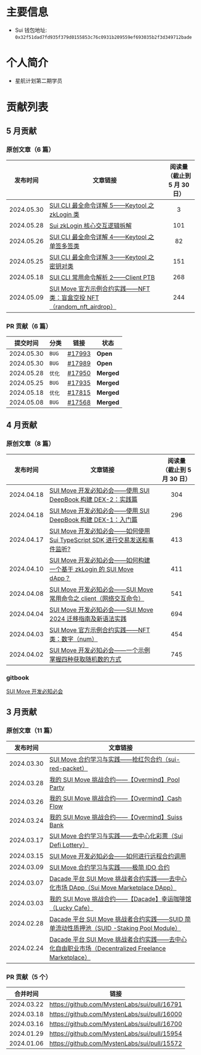 # 主要信息

- Sui 钱包地址: `0x32f51dad7fd935f379d0155853c76c0931b209559ef693035b2f3d349712bade`

# 个人简介

- 星航计划第二期学员

# 贡献列表

## 5 月贡献

### 原创文章（6 篇）

| 发布时间   | 文章链接                                                                                                         | 阅读量<br>（截止到 5 月 30 日） |
| ---------- | ---------------------------------------------------------------------------------------------------------------- | :-----------------------------: |
| 2024.05.30 | [SUI CLI 最全命令详解 5——Keytool 之 zkLogin 类](https://learnblockchain.cn/article/8263)                         |                3                |
| 2024.05.28 | [Sui zkLogin 核心交互逻辑拆解](https://learnblockchain.cn/article/8252)                                          |               101               |
| 2024.05.26 | [SUI CLI 最全命令详解 4——Keytool 之单签多签类](https://learnblockchain.cn/article/8235)                          |               82                |
| 2024.05.25 | [SUI CLI 最全命令详解 3——Keytool 之密钥对类](https://learnblockchain.cn/article/8203)                            |               151               |
| 2024.05.18 | [SUI CLI 常用命令解析 2——Client PTB](https://learnblockchain.cn/article/8156)                                    |               268               |
| 2024.05.09 | [SUI Move 官方示例合约实践——NFT 类：盲盒空投 NFT（random_nft_airdrop）](https://learnblockchain.cn/article/8100) |               244               |

### PR 贡献（6 篇）

| 提交时间   | 分类   |                          链接                          | 状态       |
| ---------- | ------ | :----------------------------------------------------: | ---------- |
| 2024.05.30 | `BUG`  | [#17993](https://github.com/MystenLabs/sui/pull/17993) | **Open**   |
| 2024.05.30 | `BUG`  | [#17989](https://github.com/MystenLabs/sui/pull/17989) | **Open**   |
| 2024.05.28 | `优化` | [#17950](https://github.com/MystenLabs/sui/pull/17950) | **Merged** |
| 2024.05.25 | `BUG`  | [#17935](https://github.com/MystenLabs/sui/pull/17935) | **Merged** |
| 2024.05.18 | `优化` | [#17815](https://github.com/MystenLabs/sui/pull/17815) | **Merged** |
| 2024.05.08 | `BUG`  | [#17568](https://github.com/MystenLabs/sui/pull/17568) | **Merged** |

## 4 月贡献

### 原创文章（8 篇）

| 发布时间   | 文章链接                                                                                                              | 阅读量<br>（截止到 5 月 30 日） |
| ---------- | --------------------------------------------------------------------------------------------------------------------- | :-----------------------------: |
| 2024.04.18 | [SUI Move 开发必知必会——使用 SUI DeepBook 构建 DEX-2：实践篇](https://learnblockchain.cn/article/7998)                |               304               |
| 2024.04.18 | [SUI Move 开发必知必会——使用 SUI DeepBook 构建 DEX-1：入门篇](https://learnblockchain.cn/article/7997)                |               296               |
| 2024.04.17 | [SUI Move 开发必知必会——如何使用 Sui TypeScript SDK 进行交易发送和事件监听?](https://learnblockchain.cn/article/7924) |               413               |
| 2024.04.10 | [SUI Move 开发必知必会——如何构建一个基于 zkLogin 的 SUI Move dApp？](https://learnblockchain.cn/article/7858)         |               411               |
| 2024.04.08 | [SUI Move 开发必知必会——SUI Move 常用命令之 client（网络交互命令）](https://learnblockchain.cn/article/7832)          |               541               |
| 2024.04.04 | [SUI Move 开发必知必会——SUI Move 2024 迁移指南及新语法实践](https://learnblockchain.cn/article/7824)                  |               694               |
| 2024.04.03 | [SUI Move 官方示例合约实践——NFT 类：数字（num）](https://learnblockchain.cn/article/7810)                             |               454               |
| 2024.04.02 | [SUI Move 开发必知必会——一个示例掌握四种获取随机数的方式](https://learnblockchain.cn/article/7793)                    |               745               |

### gitbook

[SUI Move 开发必知必会](https://bityoume.github.io/howtosuibook/)

## 3 月贡献

### 原创文章（11 篇）

| 发布时间   | 文章链接                                                                                                                                    |
| ---------- | ------------------------------------------------------------------------------------------------------------------------------------------- |
| 2024.03.30 | [SUI Move 合约学习与实践——抢红包合约（sui-red-packet）](https://learnblockchain.cn/article/7772)                                            |
| 2024.03.28 | [我的 SUI Move 挑战合约——【Overmind】Pool Party](https://learnblockchain.cn/article/7751)                                                   |
| 2024.03.26 | [我的 SUI Move 挑战合约——【Overmind】Cash Flow](https://learnblockchain.cn/article/7726)                                                    |
| 2024.03.24 | [我的 SUI Move 挑战合约——【Overmind】Suiss Bank](https://learnblockchain.cn/article/7699)                                                   |
| 2024.03.17 | [SUI Move 合约学习与实践——去中心化彩票（Sui Defi Lottery）](https://learnblockchain.cn/article/7641)                                        |
| 2024.03.15 | [SUI Move 开发必知必会——如何进行远程合约调用](https://learnblockchain.cn/article/7623)                                                      |
| 2024.03.09 | [SUI Move 合约学习与实践——极简 IDO 合约](https://learnblockchain.cn/article/7624)                                                           |
| 2024.03.07 | [Dacade 平台 SUI Move 挑战者合约实践——去中心化市场 DApp（Sui Move Marketplace DApp）](https://learnblockchain.cn/article/7528)              |
| 2024.03.03 | [我的 SUI Move 挑战合约——【Dacade】幸运咖啡馆（Lucky Cafe）](https://learnblockchain.cn/article/7493)                                       |
| 2024.02.28 | [Dacade 平台 SUI Move 挑战者合约实践——SUID 简单流动性质押池（SUID -Staking Pool Module）](https://learnblockchain.cn/article/7460)          |
| 2024.02.24 | [Dacade 平台 SUI Move 挑战者合约实践——去中心化自由职业市场（Decentralized Freelance Marketplace）](https://learnblockchain.cn/article/7441) |

### PR 贡献（5 个）

| 合并时间   | 链接                                         |
| ---------- | -------------------------------------------- |
| 2024.03.22 | https://github.com/MystenLabs/sui/pull/16791 |
| 2024.03.18 | https://github.com/MystenLabs/sui/pull/16000 |
| 2024.03.16 | https://github.com/MystenLabs/sui/pull/16700 |
| 2024.01.29 | https://github.com/MystenLabs/sui/pull/15954 |
| 2024.01.06 | https://github.com/MystenLabs/sui/pull/15572 |

